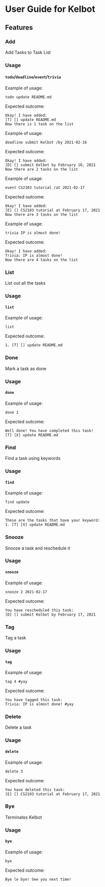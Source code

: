 # User Guide for Kelbot

## Features

### Add
Add Tasks to Task List

### Usage

#### `todo`/`deadline`/`event`/`trivia`

Example of usage: 

`todo update README.md`

Expected outcome:

```
Okay! I have added:
[T] [] update README.md
Now there is 1 task on the list 
```

Example of usage:

`deadline submit Kelbot /by 2021-02-16`

Expected outcome:

```
Okay! I have added:
[D] [] submit Kelbot by February 16, 2021
Now there are 2 tasks on the list 
```

Example of usage:

`event CS2103 tutorial /at 2021-02-17`

Expected outcome:

```
Okay! I have added:
[E] [] CS2103 tutorial at February 17, 2021
Now there are 3 tasks on the list 
```

Example of usage:

`trivia IP is almost done!`

Expected outcome:

```
Okay! I have added:
Trivia: IP is almost done!
Now there are 4 tasks on the list 
```

### List
List out all the tasks

### Usage

#### `list`

Example of usage:

`list`

Expected outcome:

```
1. [T] [] update README.md
```

### Done
Mark a task as done

### Usage

#### `done`

Example of usage:

`done 1`

Expected outcome:

```
Well done! You have completed this task!
[T] [X] update README.md
```

### Find
Find a task using keywords

### Usage

#### `find`

Example of usage:

`find update`

Expected outcome:

```
These are the tasks that have your keyword:
1. [T] [X] update README.md
```

### Snooze
Snooze a task and reschedule it

### Usage

#### `snooze`

Example of usage:

`snooze 2 2021-02-17`

Expected outcome:

```
You have rescheduled this task:
[D] [] submit Kelbot by February 17, 2021
```

### Tag
Tag a task

### Usage

#### `tag`

Example of usage:

`tag 4 #yay`

Expected outcome:

```
You have tagged this task:
Trivia: IP is almost done! #yay
```

### Delete
Delete a task

### Usage

#### `delete`

Example of usage:

`delete 3`

Expected outcome:

```
You have deleted this task:
[E] [] CS2103 tutorial at February 17, 2021
```

### Bye
Terminates Kelbot

### Usage

#### `bye`

Example of usage:

`bye`

Expected outcome:

```
Bye le bye! See you next time!
```